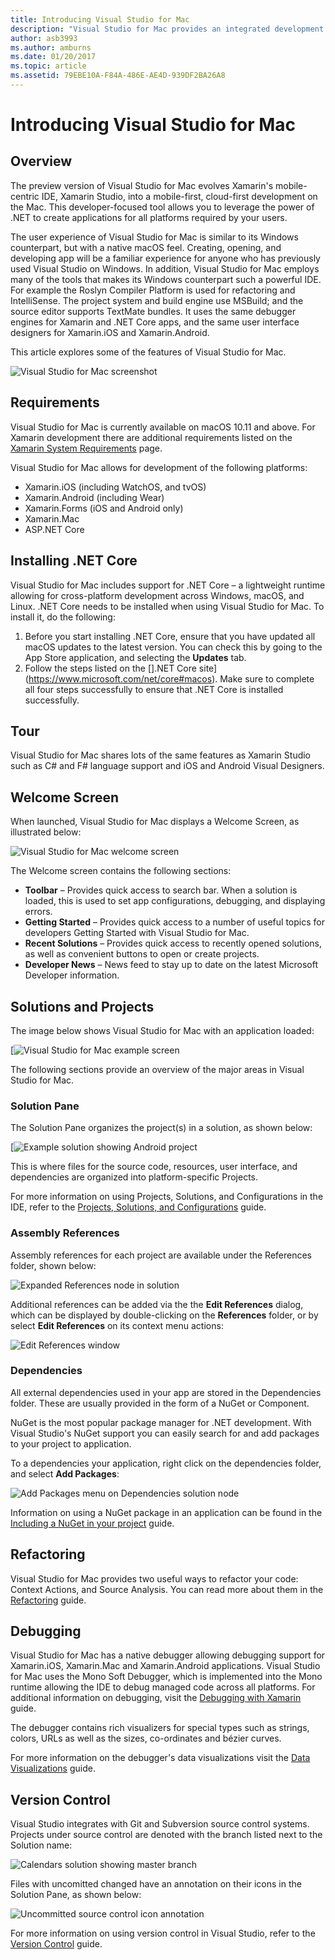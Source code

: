 ```yaml
---
title: Introducing Visual Studio for Mac
description: "Visual Studio for Mac provides an integrated development environment to build .NET applications on macOS, including ASP.NET Core websites and Xamarin projects for iOS, Android, Mac, and Xamarin.Forms."
author: asb3993
ms.author: amburns
ms.date: 01/20/2017
ms.topic: article
ms.assetid: 79EBE10A-F84A-486E-AE4D-939DF2BA26A8
---
```


# Introducing Visual Studio for Mac

## Overview

The preview version of Visual Studio for Mac evolves Xamarin's mobile-centric IDE, Xamarin Studio, into a mobile-first, cloud-first development on the Mac. This developer-focused tool allows you to leverage the power of .NET to create applications for all platforms required by your users.

The user experience of Visual Studio for Mac is similar to its Windows counterpart, but with a native macOS feel. Creating, opening, and developing app will be a familiar experience for anyone who has previously used Visual Studio on Windows. In addition, Visual Studio for Mac employs many of the tools that makes its Windows counterpart such a powerful IDE. For example the Roslyn Compiler Platform is used for refactoring and IntelliSense. The project system and build engine use MSBuild; and the source editor supports TextMate bundles. It uses the same debugger engines for Xamarin and .NET Core apps, and the same user interface designers for Xamarin.iOS and Xamarin.Android.

This article explores some of the features of Visual Studio for Mac.

![](media/visual-studio-mac-preview.png "Visual Studio for Mac screenshot")

## Requirements

Visual Studio for Mac is currently available on macOS 10.11 and above. For Xamarin development there are additional requirements listed on the [Xamarin System Requirements](https://developer.xamarin.com/guides/cross-platform/getting_started/requirements/#macOS_Requirements) page.

Visual Studio for Mac allows for development of the following platforms:

* Xamarin.iOS (including WatchOS, and tvOS)
* Xamarin.Android (including Wear)
* Xamarin.Forms (iOS and Android only)
* Xamarin.Mac
* ASP.NET Core

## Installing .NET Core

Visual Studio for Mac includes support for .NET Core – a lightweight runtime allowing for cross-platform development across Windows, macOS, and Linux. .NET Core needs to be installed when using Visual Studio for Mac. To install it, do the following:

1. Before you start installing .NET Core, ensure that you have updated all macOS updates to the latest version. You can check this by going to the App Store application, and selecting the **Updates** tab.
2. Follow the steps listed on the [].NET Core site](https://www.microsoft.com/net/core#macos). Make sure to complete all four steps successfully to ensure that .NET Core is installed successfully.

## Tour

Visual Studio for Mac shares lots of the same features as Xamarin Studio such as C# and F# language support and iOS and Android Visual Designers.


## Welcome Screen

When launched, Visual Studio for Mac displays a Welcome Screen, as illustrated below:

![](media/image16.png "Visual Studio for Mac welcome screen")

The Welcome screen contains the following sections:

* **Toolbar** – Provides quick access to search bar. When a solution is loaded, this is used to set app configurations, debugging, and displaying errors.
* **Getting Started** – Provides quick access to a number of useful topics for developers Getting Started with Visual Studio for Mac.
* **Recent Solutions** – Provides quick access to recently opened solutions, as well as convenient buttons to open or create projects.
* **Developer News** – News feed to stay up to date on the latest Microsoft Developer information.

## Solutions and Projects

The image below shows Visual Studio for Mac with an application loaded:

[![](media/image17.png "Visual Studio for Mac example screen")

The following sections provide an overview of the major areas in Visual Studio for Mac.

### Solution Pane

The Solution Pane organizes the project(s) in a solution, as shown below:

[![](media/image18.png "Example solution showing Android project")

This is where files for the source code, resources, user interface, and dependencies are organized into platform-specific Projects.

For more information on using Projects, Solutions, and Configurations in the IDE, refer to the [Projects, Solutions, and Configurations](https://developer.xamarin.com/guides/cross-platform/xamarin-studio/projects-and-solutions/) guide.

### Assembly References

Assembly references for each project are available under the References folder, shown below:

![](media/image19.png "Expanded References node in solution")

Additional references can be added via the the **Edit References** dialog, which can be displayed by double-clicking on the **References** folder, or by select **Edit References** on its context menu actions:

![](media/image20.png "Edit References window")

### Dependencies

All external dependencies used in your app are stored in the Dependencies folder. These are usually provided in the form of a NuGet or Component.

NuGet is the most popular package manager for .NET development. With Visual Studio's NuGet support you can easily search for and add packages to your project to application.

To a dependencies your application, right click on the dependencies folder, and select **Add Packages**:

![](media/image21.png "Add Packages menu on Dependencies solution node")

Information on using a NuGet package in an application can be found in the [Including a NuGet in your project](/guides/cross-platform/xamarin-studio/nuget_walkthrough/) guide.

## Refactoring

Visual Studio for Mac provides two useful ways to refactor your code: Context Actions, and Source Analysis. You can read more about them in the [Refactoring](https://developer.xamarin.com/guides/cross-platform/xamarin-studio/refactoring/) guide.

## Debugging

Visual Studio for Mac has a native debugger allowing debugging support for Xamarin.iOS, Xamarin.Mac and Xamarin.Android applications. Visual Studio for Mac uses the Mono Soft Debugger, which is implemented into the Mono runtime allowing the IDE to debug managed code across all platforms. For additional information on debugging, visit the [Debugging with Xamarin](https://developer.xamarin.com/guides/cross-platform/xamarin-studio/debugging_with_xamarin/) guide.

The debugger contains rich visualizers for special types such as strings, colors, URLs as well as the sizes, co-ordinates and bézier curves.

For more information on the debugger's data visualizations visit the [Data Visualizations](https://developer.xamarin.com/guides/cross-platform/xamarin-studio/debugging_with_xamarin/data_visualizations/) guide.

## Version Control

Visual Studio integrates with Git and Subversion source control systems. Projects under source control are denoted with the branch listed next to the Solution name:

![](media/image22.png "Calendars solution showing master branch")

Files with uncomitted changed have an annotation on their icons in the Solution Pane, as shown below:

![](media/image23.png "Uncommitted source control icon annotation")

For more information on using version control in Visual Studio, refer to the [Version Control](https://developer.xamarin.com/guides/cross-platform/xamarin-studio/version-control/) guide.
